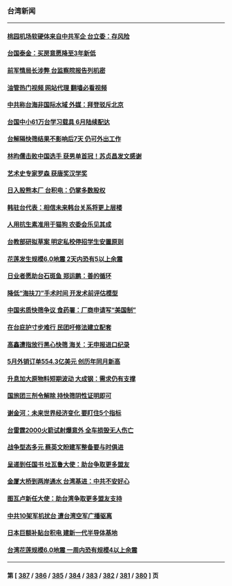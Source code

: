 ### 台湾新闻
---
#### [桃园机场软硬体来自中共军企 台立委：存风险](../../pages/ncid1349361/n13763566.md?06211645) 
#### [台国泰金：买房意愿降至3年新低](../../pages/ncid1349361/n13763584.md?06211645) 
#### [前军情局长涉弊 台监察院报告列机密](../../pages/ncid1349361/n13763588.md?06211645) 
#### [油管热门视频 网站代理 翻墙必看视频](http://209.222.30.114:81/youtube.html?06211645)
#### [中共称台海非国际水域 外媒：拜登驳斥北京](../../pages/ncid1349361/n13763493.md?06211645) 
#### [台国中小61万台学习载具 6月陆续配达](../../pages/ncid1349361/n13763570.md?06211645) 
#### [台解隔快筛结果不影响后7天  仍可外出工作](../../pages/ncid1349361/n13763496.md?06211645) 
#### [林昀儒击败中国选手 获男单首冠！苏贞昌发文感谢](../../pages/ncid1349361/n13763565.md?06211645) 
#### [艺术史专家罗森 获唐奖汉学奖](../../pages/ncid1349361/n13763576.md?06211645) 
#### [日入股熊本厂 台积电：仍掌多数股权](../../pages/ncid1349361/n13763487.md?06211645) 
#### [韩驻台代表：相信未来韩台关系将更上层楼](../../pages/ncid1349361/n13763491.md?06211645) 
#### [人用抗生素准用于猫狗 农委会乐见其成](../../pages/ncid1349361/n13763501.md?06211645) 
#### [台教部研拟草案 明定私校停招学生安置原则](../../pages/ncid1349361/n13763573.md?06211645) 
#### [花莲发生规模6.0地震 2天内恐有5以上余震](../../pages/ncid1349361/n13763572.md?06211645) 
#### [日业者愿助台石斑鱼 郑运鹏：善的循环](../../pages/ncid1349361/n13763571.md?06211645) 
#### [降低“海扶刀”手术时间 开发术前评估模型](../../pages/ncid1349361/n13763502.md?06211645) 
#### [中国劣质快筛争议 食药署：厂商申请写“美国制”](../../pages/ncid1349361/n13763555.md?06211645) 
#### [在台庇护寸步难行 民团吁修法建立配套](../../pages/ncid1349361/n13763553.md?06211645) 
#### [高鑫遭指放行黑心快筛 海关：无申报进口纪录](../../pages/ncid1349361/n13763503.md?06211645) 
#### [5月外销订单554.3亿美元 创历年同月新高](../../pages/ncid1349361/n13763539.md?06211645) 
#### [升息加大原物料短期波动 大成钢：需求仍有支撑](../../pages/ncid1349361/n13763541.md?06211645) 
#### [国旅团三剂令解除 持快筛阴性证明即可](../../pages/ncid1349361/n13763498.md?06211645) 
#### [谢金河：未来世界经济变化 要盯住5个指标](../../pages/ncid1349361/n13763396.md?06211645) 
#### [台雷霆2000火箭试射爆意外 全车损毁无人伤亡](../../pages/ncid1349361/n13763466.md?06211645) 
#### [战争型态多元 蔡英文盼建军整备要与时俱进](../../pages/ncid1349361/n13763399.md?06211645) 
#### [呈递到任国书 吐瓦鲁大使：助台争取更多盟友](../../pages/ncid1349361/n13763397.md?06211645) 
#### [金厦大桥到两岸通水 台湾基进：中共不安好心](../../pages/ncid1349361/n13763368.md?06211645) 
#### [图瓦卢新任大使：助台湾争取更多盟友支持](../../pages/ncid1349361/n13763295.md?06211645) 
#### [中共10架军机扰台 遭台湾空军广播驱离](../../pages/ncid1349361/n13763250.md?06211645) 
#### [日本巨额补贴台积电 建新一代半导体基地](../../pages/ncid1349361/n13763159.md?06211645) 
#### [台湾花莲规模6.0地震 一周内恐有规模4以上余震](../../pages/ncid1349361/n13763186.md?06211645) 

---
#### 第 [ [387](./387.md?06211645) / [386](./386.md?06211645) / [385](./385.md?06211645) / [384](./384.md?06211645) / [383](./383.md?06211645) / [382](./382.md?06211645) / [381](./381.md?06211645) / [380](./380.md?06211645) ] 页
